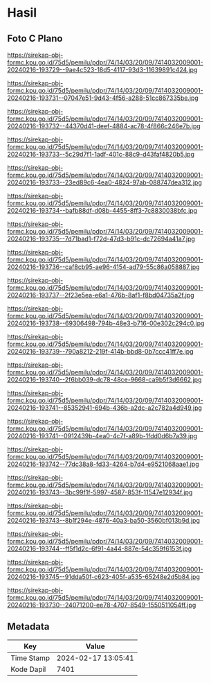# Hasil

## Foto C Plano

https://sirekap-obj-formc.kpu.go.id/75d5/pemilu/pdpr/74/14/03/20/09/7414032009001-20240216-193729--9ae4c523-18d5-4117-93d3-11639891c424.jpg

https://sirekap-obj-formc.kpu.go.id/75d5/pemilu/pdpr/74/14/03/20/09/7414032009001-20240216-193731--07047e51-9d43-4f56-a288-51cc867335be.jpg

https://sirekap-obj-formc.kpu.go.id/75d5/pemilu/pdpr/74/14/03/20/09/7414032009001-20240216-193732--44370d41-deef-4884-ac78-4f866c246e7b.jpg

https://sirekap-obj-formc.kpu.go.id/75d5/pemilu/pdpr/74/14/03/20/09/7414032009001-20240216-193733--5c29d7f1-1adf-401c-88c9-d43faf4820b5.jpg

https://sirekap-obj-formc.kpu.go.id/75d5/pemilu/pdpr/74/14/03/20/09/7414032009001-20240216-193733--23ed89c6-4ea0-4824-97ab-088747dea312.jpg

https://sirekap-obj-formc.kpu.go.id/75d5/pemilu/pdpr/74/14/03/20/09/7414032009001-20240216-193734--bafb88df-d08b-4455-8ff3-7c8830038bfc.jpg

https://sirekap-obj-formc.kpu.go.id/75d5/pemilu/pdpr/74/14/03/20/09/7414032009001-20240216-193735--7d71bad1-f72d-47d3-b91c-dc72694a41a7.jpg

https://sirekap-obj-formc.kpu.go.id/75d5/pemilu/pdpr/74/14/03/20/09/7414032009001-20240216-193736--caf8cb95-ae96-4154-ad79-55c86a058887.jpg

https://sirekap-obj-formc.kpu.go.id/75d5/pemilu/pdpr/74/14/03/20/09/7414032009001-20240216-193737--2f23e5ea-e6a1-476b-8af1-f8bd04735a2f.jpg

https://sirekap-obj-formc.kpu.go.id/75d5/pemilu/pdpr/74/14/03/20/09/7414032009001-20240216-193738--69306498-794b-48e3-b716-00e302c294c0.jpg

https://sirekap-obj-formc.kpu.go.id/75d5/pemilu/pdpr/74/14/03/20/09/7414032009001-20240216-193739--790a8212-219f-414b-bbd8-0b7ccc41ff7e.jpg

https://sirekap-obj-formc.kpu.go.id/75d5/pemilu/pdpr/74/14/03/20/09/7414032009001-20240216-193740--2f6bb039-dc78-48ce-9668-ca9b5f3d6662.jpg

https://sirekap-obj-formc.kpu.go.id/75d5/pemilu/pdpr/74/14/03/20/09/7414032009001-20240216-193741--85352941-694b-436b-a2dc-a2c782a4d949.jpg

https://sirekap-obj-formc.kpu.go.id/75d5/pemilu/pdpr/74/14/03/20/09/7414032009001-20240216-193741--0912439b-4ea0-4c7f-a89b-1fdd0d6b7a39.jpg

https://sirekap-obj-formc.kpu.go.id/75d5/pemilu/pdpr/74/14/03/20/09/7414032009001-20240216-193742--77dc38a8-fd33-4264-b7d4-e9521068aae1.jpg

https://sirekap-obj-formc.kpu.go.id/75d5/pemilu/pdpr/74/14/03/20/09/7414032009001-20240216-193743--3bc99f1f-5997-4587-853f-11547e12934f.jpg

https://sirekap-obj-formc.kpu.go.id/75d5/pemilu/pdpr/74/14/03/20/09/7414032009001-20240216-193743--8b1f294e-4876-40a3-ba50-3560bf013b9d.jpg

https://sirekap-obj-formc.kpu.go.id/75d5/pemilu/pdpr/74/14/03/20/09/7414032009001-20240216-193744--ff5f1d2c-6f91-4a44-887e-54c359f6153f.jpg

https://sirekap-obj-formc.kpu.go.id/75d5/pemilu/pdpr/74/14/03/20/09/7414032009001-20240216-193745--91dda50f-c623-405f-a535-65248e2d5b84.jpg

https://sirekap-obj-formc.kpu.go.id/75d5/pemilu/pdpr/74/14/03/20/09/7414032009001-20240216-193730--24071200-ee78-4707-8549-1550511054ff.jpg


## Metadata

| Key        | Value               |
| ---------- | ------------------- |
| Time Stamp | 2024-02-17 13:05:41 |
| Kode Dapil | 7401                |



